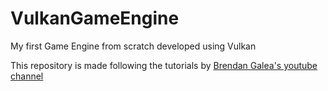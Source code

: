 # VulkanGameEngine

My first Game Engine from scratch developed using Vulkan

This repository is made following the tutorials by [Brendan Galea's youtube channel](https://youtu.be/lr93-_cC8v4)